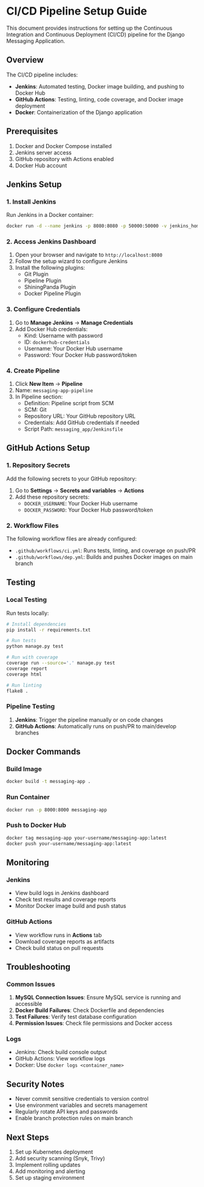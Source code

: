 # CI/CD Pipeline Setup Guide

This document provides instructions for setting up the Continuous Integration and Continuous Deployment (CI/CD) pipeline for the Django Messaging Application.

## Overview

The CI/CD pipeline includes:
- **Jenkins**: Automated testing, Docker image building, and pushing to Docker Hub
- **GitHub Actions**: Testing, linting, code coverage, and Docker image deployment
- **Docker**: Containerization of the Django application

## Prerequisites

1. Docker and Docker Compose installed
2. Jenkins server access
3. GitHub repository with Actions enabled
4. Docker Hub account

## Jenkins Setup

### 1. Install Jenkins

Run Jenkins in a Docker container:

```bash
docker run -d --name jenkins -p 8080:8080 -p 50000:50000 -v jenkins_home:/var/jenkins_home jenkins/jenkins:lts
```

### 2. Access Jenkins Dashboard

1. Open your browser and navigate to `http://localhost:8080`
2. Follow the setup wizard to configure Jenkins
3. Install the following plugins:
   - Git Plugin
   - Pipeline Plugin
   - ShiningPanda Plugin
   - Docker Pipeline Plugin

### 3. Configure Credentials

1. Go to **Manage Jenkins** → **Manage Credentials**
2. Add Docker Hub credentials:
   - Kind: Username with password
   - ID: `dockerhub-credentials`
   - Username: Your Docker Hub username
   - Password: Your Docker Hub password/token

### 4. Create Pipeline

1. Click **New Item** → **Pipeline**
2. Name: `messaging-app-pipeline`
3. In Pipeline section:
   - Definition: Pipeline script from SCM
   - SCM: Git
   - Repository URL: Your GitHub repository URL
   - Credentials: Add GitHub credentials if needed
   - Script Path: `messaging_app/Jenkinsfile`

## GitHub Actions Setup

### 1. Repository Secrets

Add the following secrets to your GitHub repository:

1. Go to **Settings** → **Secrets and variables** → **Actions**
2. Add these repository secrets:
   - `DOCKER_USERNAME`: Your Docker Hub username
   - `DOCKER_PASSWORD`: Your Docker Hub password/token

### 2. Workflow Files

The following workflow files are already configured:

- `.github/workflows/ci.yml`: Runs tests, linting, and coverage on push/PR
- `.github/workflows/dep.yml`: Builds and pushes Docker images on main branch

## Testing

### Local Testing

Run tests locally:

```bash
# Install dependencies
pip install -r requirements.txt

# Run tests
python manage.py test

# Run with coverage
coverage run --source='.' manage.py test
coverage report
coverage html

# Run linting
flake8 .
```

### Pipeline Testing

1. **Jenkins**: Trigger the pipeline manually or on code changes
2. **GitHub Actions**: Automatically runs on push/PR to main/develop branches

## Docker Commands

### Build Image

```bash
docker build -t messaging-app .
```

### Run Container

```bash
docker run -p 8000:8000 messaging-app
```

### Push to Docker Hub

```bash
docker tag messaging-app your-username/messaging-app:latest
docker push your-username/messaging-app:latest
```

## Monitoring

### Jenkins

- View build logs in Jenkins dashboard
- Check test results and coverage reports
- Monitor Docker image build and push status

### GitHub Actions

- View workflow runs in **Actions** tab
- Download coverage reports as artifacts
- Check build status on pull requests

## Troubleshooting

### Common Issues

1. **MySQL Connection Issues**: Ensure MySQL service is running and accessible
2. **Docker Build Failures**: Check Dockerfile and dependencies
3. **Test Failures**: Verify test database configuration
4. **Permission Issues**: Check file permissions and Docker access

### Logs

- Jenkins: Check build console output
- GitHub Actions: View workflow logs
- Docker: Use `docker logs <container_name>`

## Security Notes

- Never commit sensitive credentials to version control
- Use environment variables and secrets management
- Regularly rotate API keys and passwords
- Enable branch protection rules on main branch

## Next Steps

1. Set up Kubernetes deployment
2. Add security scanning (Snyk, Trivy)
3. Implement rolling updates
4. Add monitoring and alerting
5. Set up staging environment
